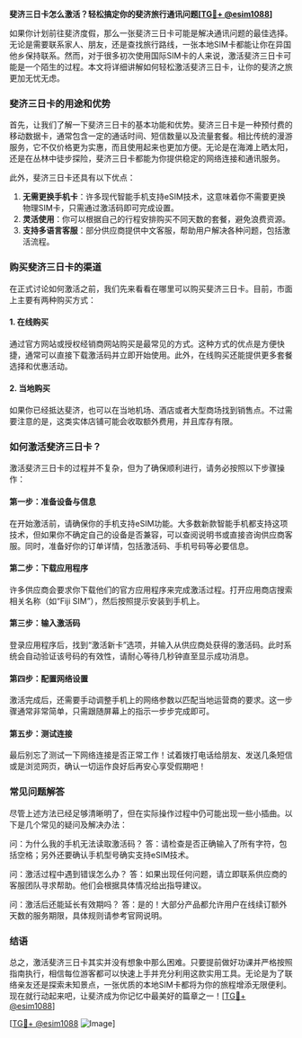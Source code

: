**斐济三日卡怎么激活？轻松搞定你的斐济旅行通讯问题[[TG💪+ @esim1088](https://t.me/s/esim1088)]**

如果你计划前往斐济度假，那么一张斐济三日卡可能是解决通讯问题的最佳选择。无论是需要联系家人、朋友，还是查找旅行路线，一张本地SIM卡都能让你在异国他乡保持联系。然而，对于很多初次使用国际SIM卡的人来说，激活斐济三日卡可能是一个陌生的过程。本文将详细讲解如何轻松激活斐济三日卡，让你的斐济之旅更加无忧无虑。

### 斐济三日卡的用途和优势

首先，让我们了解一下斐济三日卡的基本功能和优势。斐济三日卡是一种预付费的移动数据卡，通常包含一定的通话时间、短信数量以及流量套餐。相比传统的漫游服务，它不仅价格更为实惠，而且使用起来也更加方便。无论是在海滩上晒太阳，还是在丛林中徒步探险，斐济三日卡都能为你提供稳定的网络连接和通讯服务。

此外，斐济三日卡还具有以下优点：
1. **无需更换手机卡**：许多现代智能手机支持eSIM技术，这意味着你不需要更换物理SIM卡，只需通过激活码即可完成设置。
2. **灵活使用**：你可以根据自己的行程安排购买不同天数的套餐，避免浪费资源。
3. **支持多语言客服**：部分供应商提供中文客服，帮助用户解决各种问题，包括激活流程。

### 购买斐济三日卡的渠道

在正式讨论如何激活之前，我们先来看看在哪里可以购买斐济三日卡。目前，市面上主要有两种购买方式：

#### 1. 在线购买
通过官方网站或授权经销商网站购买是最常见的方式。这种方式的优点是方便快捷，通常可以直接下载激活码并立即开始使用。此外，在线购买还能提供更多套餐选择和优惠活动。

#### 2. 当地购买
如果你已经抵达斐济，也可以在当地机场、酒店或者大型商场找到销售点。不过需要注意的是，这类实体店铺可能会收取额外费用，并且库存有限。

### 如何激活斐济三日卡？

激活斐济三日卡的过程并不复杂，但为了确保顺利进行，请务必按照以下步骤操作：

#### 第一步：准备设备与信息
在开始激活前，请确保你的手机支持eSIM功能。大多数新款智能手机都支持这项技术，但如果你不确定自己的设备是否兼容，可以查阅说明书或直接咨询供应商客服。同时，准备好你的订单详情，包括激活码、手机号码等必要信息。

#### 第二步：下载应用程序
许多供应商会要求你下载他们的官方应用程序来完成激活过程。打开应用商店搜索相关名称（如“Fiji SIM”），然后按照提示安装到手机上。

#### 第三步：输入激活码
登录应用程序后，找到“激活新卡”选项，并输入从供应商处获得的激活码。此时系统会自动验证该号码的有效性，请耐心等待几秒钟直至显示成功消息。

#### 第四步：配置网络设置
激活完成后，还需要手动调整手机上的网络参数以匹配当地运营商的要求。这一步骤通常非常简单，只需跟随屏幕上的指示一步步完成即可。

#### 第五步：测试连接
最后别忘了测试一下网络连接是否正常工作！试着拨打电话给朋友、发送几条短信或是浏览网页，确认一切运作良好后再安心享受假期吧！

### 常见问题解答

尽管上述方法已经足够清晰明了，但在实际操作过程中仍可能出现一些小插曲。以下是几个常见的疑问及解决办法：

问：为什么我的手机无法读取激活码？
答：请检查是否正确输入了所有字符，包括空格；另外还要确认手机型号确实支持eSIM技术。

问：激活过程中遇到错误怎么办？
答：如果出现任何问题，请立即联系供应商的客服团队寻求帮助。他们会根据具体情况给出指导建议。

问：激活后还能延长有效期吗？
答：是的！大部分产品都允许用户在线续订额外天数的服务期限，具体规则请参考官网说明。

### 结语

总之，激活斐济三日卡其实并没有想象中那么困难。只要提前做好功课并严格按照指南执行，相信每位游客都可以快速上手并充分利用这款实用工具。无论是为了联络亲友还是探索未知景点，一张优质的本地SIM卡都将为你的旅程增添无限便利。现在就行动起来吧，让斐济成为你记忆中最美好的篇章之一！[[TG💪+ @esim1088](https://t.me/s/esim1088)] 

[[TG💪+ @esim1088](https://t.me/s/esim1088) ![Image](https://i.postimg.cc/4NQfJmqS/Snipaste-2025-05-13-00-14-12.png)]